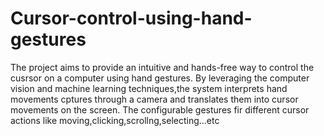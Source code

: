 # Cursor-control-using-hand-gestures 

The project aims to provide an intuitive and hands-free way to control the cusrsor on a computer using hand gestures.
By leveraging the computer vision and machine learning techniques,the system interprets hand movements cptures through a camera and translates them into cursor movements on the screen.
The configurable gestures fir different cursor actions like moving,clicking,scrollng,selecting...etc
